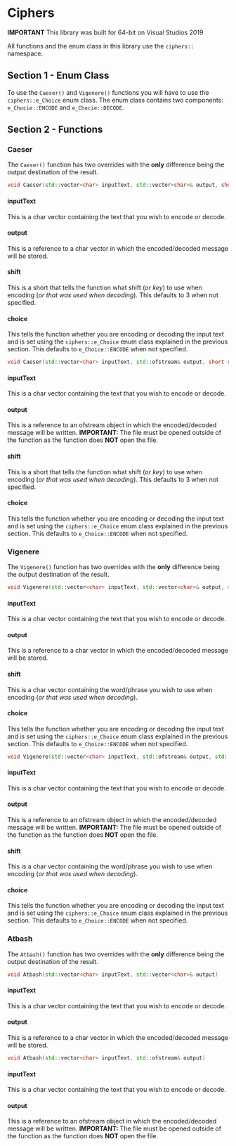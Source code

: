 # Ciphers
**IMPORTANT** This library was built for 64-bit on Visual Studios 2019

All functions and the enum class in this library use the `ciphers::` namespace.

## Section 1 - Enum Class
To use the `Caeser()` and `Vigenere()` functions you will have to use the `ciphers::e_Choice` enum class.
The enum class contains two components: `e_Chocie::ENCODE` and `e_Chocie::DECODE`.

## Section 2 - Functions
### Caeser
The `Caeser()` function has two overrides with the **only** difference being the output destination of the result.

``` cpp
void Caeser(std::vector<char> inputText, std::vector<char>& output, short shift, e_Choice choice)
```

#### inputText
This is a char vector containing the text that you wish to encode or decode.

#### output
This is a reference to a char vector in which the encoded/decoded message will be stored.

#### shift
This is a short that tells the function what shift (*or key*) to use when encoding (*or that was used when decoding*).
This defaults to 3 when not specified.

#### choice
This tells the function whether you are encoding or decoding the input text and is set using the `ciphers::e_Choice` enum class explained in the previous section.
This defaults to `e_Choice::ENCODE` when not specified.

``` cpp
void Caeser(std::vector<char> inputText, std::ofstream& output, short shift, e_Choice choice)
```

#### inputText
This is a char vector containing the text that you wish to encode or decode.

#### output
This is a reference to an ofstream object in which the encoded/decoded message will be written.
**IMPORTANT:** The file must be opened outside of the function as the function does **NOT** open the file.

#### shift
This is a short that tells the function what shift (*or key*) to use when encoding (*or that was used when decoding*).
This defaults to 3 when not specified.

#### choice
This tells the function whether you are encoding or decoding the input text and is set using the `ciphers::e_Choice` enum class explained in the previous section.
This defaults to `e_Choice::ENCODE` when not specified.

### Vigenere
The `Vigenere()` function has two overrides with the **only** difference being the output destination of the result.

``` cpp
void Vigenere(std::vector<char> inputText, std::vector<char>& output, std::vector<char> shift, e_Choice choice)
```

#### inputText
This is a char vector containing the text that you wish to encode or decode.

#### output
This is a reference to a char vector in which the encoded/decoded message will be stored.

#### shift
This is a char vector containing the word/phrase you wish to use when encoding (*or that was used when decoding*).

#### choice
This tells the function whether you are encoding or decoding the input text and is set using the `ciphers::e_Choice` enum class explained in the previous section.
This defaults to `e_Choice::ENCODE` when not specified.

``` cpp
void Vigenere(std::vector<char> inputText, std::ofstream& output, std::vector<char> shift, e_Choice choice)
```

#### inputText
This is a char vector containing the text that you wish to encode or decode.

#### output
This is a reference to an ofstream object in which the encoded/decoded message will be written.
**IMPORTANT:** The file must be opened outside of the function as the function does **NOT** open the file.

#### shift
This is a char vector containing the word/phrase you wish to use when encoding (*or that was used when decoding*).

#### choice
This tells the function whether you are encoding or decoding the input text and is set using the `ciphers::e_Choice` enum class explained in the previous section.
This defaults to `e_Choice::ENCODE` when not specified.

### Atbash
The `Atbash()` function has two overrides with the **only** difference being the output destination of the result.

``` cpp
void Atbash(std::vector<char> inputText, std::vector<char>& output)
```

#### inputText
This is a char vector containing the text that you wish to encode or decode.

#### output
This is a reference to a char vector in which the encoded/decoded message will be stored.

``` cpp
void Atbash(std::vector<char> inputText, std::ofstream& output)
```

#### inputText
This is a char vector containing the text that you wish to encode or decode.

#### output
This is a reference to an ofstream object in which the encoded/decoded message will be written.
**IMPORTANT:** The file must be opened outside of the function as the function does **NOT** open the file.
